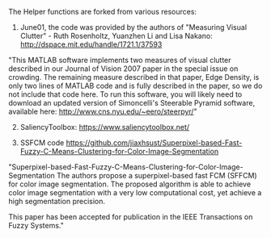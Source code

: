 
The Helper functions are forked from various resources:

1. June01, the code was provided by the authors of "Measuring Visual Clutter" - Ruth Rosenholtz, Yuanzhen Li and Lisa Nakano: 
http://dspace.mit.edu/handle/1721.1/37593

"This MATLAB software implements two measures of visual clutter described in our Journal of Vision 2007 paper in the special issue on crowding. The remaining measure described in that paper, Edge Density, is only two lines of MATLAB code and is fully described in the paper, so we do not include that code here. To run this software, you will likely need to download an updated version of Simoncelli's Steerable Pyramid software, available here: http://www.cns.nyu.edu/~eero/steerpyr/"

2. SaliencyToolbox: https://www.saliencytoolbox.net/

3. SSFCM code https://github.com/jiaxhsust/Superpixel-based-Fast-Fuzzy-C-Means-Clustering-for-Color-Image-Segmentation

"Superpixel-based-Fast-Fuzzy-C-Means-Clustering-for-Color-Image-Segmentation
The authors propose a superpixel-based fast FCM (SFFCM) for color image segmentation. The proposed algorithm is able to achieve color image segmentation with a very low computational cost, yet achieve a high segmentation precision.

This paper has been accepted for publication in the IEEE Transactions on Fuzzy Systems."
